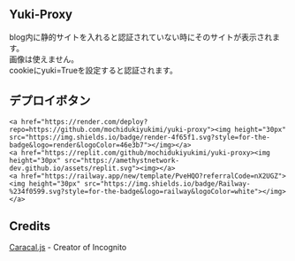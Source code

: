 ## Yuki-Proxy
blog内に静的サイトを入れると認証されていない時にそのサイトが表示されます。  
画像は使えません。  
cookieにyuki=Trueを設定すると認証されます。  

## デプロイボタン
    <a href="https://render.com/deploy?repo=https://github.com/mochidukiyukimi/yuki-proxy"><img height="30px" src="https://img.shields.io/badge/render-4f65f1.svg?style=for-the-badge&logo=render&logoColor=46e3b7"></img></a>
    <a href="https://replit.com/github/mochidukiyukimi/yuki-proxy><img height="30px" src="https://amethystnetwork-dev.github.io/assets/replit.svg"><img></a>
    <a href="https://railway.app/new/template/PveHQO?referralCode=nX2UGZ"><img height="30px" src="https://img.shields.io/badge/Railway-%234f0599.svg?style=for-the-badge&logo=railway&logoColor=white"></img></a>
## Credits

[Caracal.js](https://github.com/caracal-js) - Creator of Incognito
